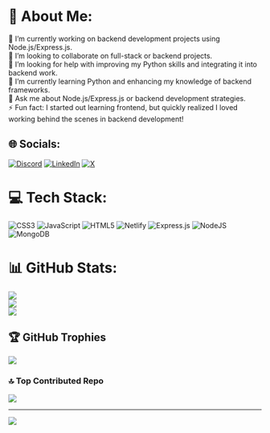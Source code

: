 # 💫 About Me:
🔭 I’m currently working on backend development projects using Node.js/Express.js.  <br>👯 I’m looking to collaborate on full-stack or backend projects.  <br>🤝 I’m looking for help with improving my Python skills and integrating it into backend work.  <br>🌱 I’m currently learning Python and enhancing my knowledge of backend frameworks.  <br>💬 Ask me about Node.js/Express.js or backend development strategies.  <br>⚡ Fun fact: I started out learning frontend, but quickly realized I loved working behind the scenes in backend development!


## 🌐 Socials:
[![Discord](https://img.shields.io/badge/Discord-%237289DA.svg?logo=discord&logoColor=white)](https://discord.gg/http://discordapp.com/users/936774296561405962) [![LinkedIn](https://img.shields.io/badge/LinkedIn-%230077B5.svg?logo=linkedin&logoColor=white)](https://linkedin.com/in/Domfa) [![X](https://img.shields.io/badge/X-black.svg?logo=X&logoColor=white)](https://x.com/chiefdaddy_1) 

# 💻 Tech Stack:
![CSS3](https://img.shields.io/badge/css3-%231572B6.svg?style=flat&logo=css3&logoColor=white) ![JavaScript](https://img.shields.io/badge/javascript-%23323330.svg?style=flat&logo=javascript&logoColor=%23F7DF1E) ![HTML5](https://img.shields.io/badge/html5-%23E34F26.svg?style=flat&logo=html5&logoColor=white) ![Netlify](https://img.shields.io/badge/netlify-%23000000.svg?style=flat&logo=netlify&logoColor=#00C7B7) ![Express.js](https://img.shields.io/badge/express.js-%23404d59.svg?style=flat&logo=express&logoColor=%2361DAFB) ![NodeJS](https://img.shields.io/badge/node.js-6DA55F?style=flat&logo=node.js&logoColor=white) ![MongoDB](https://img.shields.io/badge/MongoDB-%234ea94b.svg?style=flat&logo=mongodb&logoColor=white)
# 📊 GitHub Stats:
![](https://github-readme-stats.vercel.app/api?username=Domfa&theme=nightowl&hide_border=false&include_all_commits=true&count_private=true)<br/>
![](https://github-readme-streak-stats.herokuapp.com/?user=Domfa&theme=nightowl&hide_border=false)<br/>
![](https://github-readme-stats.vercel.app/api/top-langs/?username=Domfa&theme=nightowl&hide_border=false&include_all_commits=true&count_private=true&layout=compact)

## 🏆 GitHub Trophies
![](https://github-profile-trophy.vercel.app/?username=Domfa&theme=radical&no-frame=false&no-bg=true&margin-w=4)

### 🔝 Top Contributed Repo
![](https://github-contributor-stats.vercel.app/api?username=Domfa&limit=5&theme=nightowl&combine_all_yearly_contributions=true)

---
[![](https://visitcount.itsvg.in/api?id=Domfa&icon=1&color=6)](https://visitcount.itsvg.in)

<!-- Proudly created with GPRM ( https://gprm.itsvg.in ) -->
